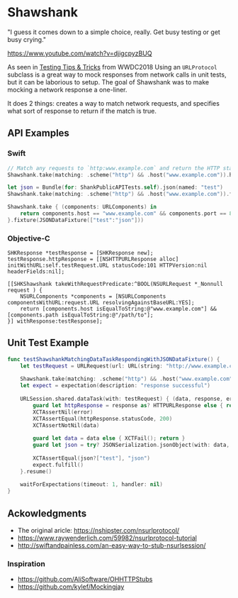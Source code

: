 # Shawshank
"I guess it comes down to a simple choice, really. Get busy testing or get busy crying."

https://www.youtube.com/watch?v=djigcpyzBUQ

As seen in [Testing Tips & Tricks](https://developer.apple.com/videos/play/wwdc2018/417/?time=480) from WWDC2018 Using an `URLProtocol` subclass is a great way to mock responses from network calls in unit tests, but it can be laborious to setup. The goal of Shawshank was to make mocking a network response a one-liner.

It does 2 things: creates a way to match network requests, and specifies what sort of response to return if the match is true.

## API Examples
### Swift
```swift
// Match any requests to `http:www.example.com` and return the HTTP status: Not Permitted
Shawshank.take(matching: .scheme("http") && .host("www.example.com")).httpStatus(.notPermitted)
```

```swift
let json = Bundle(for: ShankPublicAPITests.self).json(named: "test")
Shawshank.take(matching: .scheme("http") && .host("www.example.com")).fixture(json)
```

```swift
Shawshank.take { (components: URLComponents) in
    return components.host == "www.example.com" && components.port == 82
}.fixture(JSONDataFixture(["test":"json"]))
```

### Objective-C
```objc
SHKResponse *testResponse = [SHKResponse new];
testResponse.httpResponse = [[NSHTTPURLResponse alloc] initWithURL:self.testRequest.URL statusCode:101 HTTPVersion:nil headerFields:nil];

[[SHKShawshank takeWithRequestPredicate:^BOOL(NSURLRequest *_Nonnull request ) {
    NSURLComponents *components = [NSURLComponents componentsWithURL:request.URL resolvingAgainstBaseURL:YES];
    return [components.host isEqualToString:@"www.example.com"] && [components.path isEqualToString:@"/path/to"];
}] withResponse:testResponse];
```

## Unit Test Example
```swift
func testShawshankMatchingDataTaskRespondingWithJSONDataFixture() {
    let testRequest = URLRequest(url: URL(string: "http://www.example.com")!)
    
    Shawshank.take(matching: .scheme("http") && .host("www.example.com")).fixture(JSONDataFixture(["test":"json"]))
    let expect = expectation(description: "response successful")
    
    URLSession.shared.dataTask(with: testRequest) { (data, response, error) -> Void in
        guard let httpResponse = response as? HTTPURLResponse else { return }
        XCTAssertNil(error)
        XCTAssertEqual(httpResponse.statusCode, 200)
        XCTAssertNotNil(data)
        
        guard let data = data else { XCTFail(); return }
        guard let json = try? JSONSerialization.jsonObject(with: data, options:[]) as? Dictionary<String, String> else { XCTFail(); return }
            
        XCTAssertEqual(json?["test"], "json")
        expect.fulfill()
    }.resume()
        
    waitForExpectations(timeout: 1, handler: nil)
}
```

## Ackowledgments

* The original aricle: https://nshipster.com/nsurlprotocol/
* https://www.raywenderlich.com/59982/nsurlprotocol-tutorial
* http://swiftandpainless.com/an-easy-way-to-stub-nsurlsession/

### Inspiration

* https://github.com/AliSoftware/OHHTTPStubs
* https://github.com/kylef/Mockingjay

